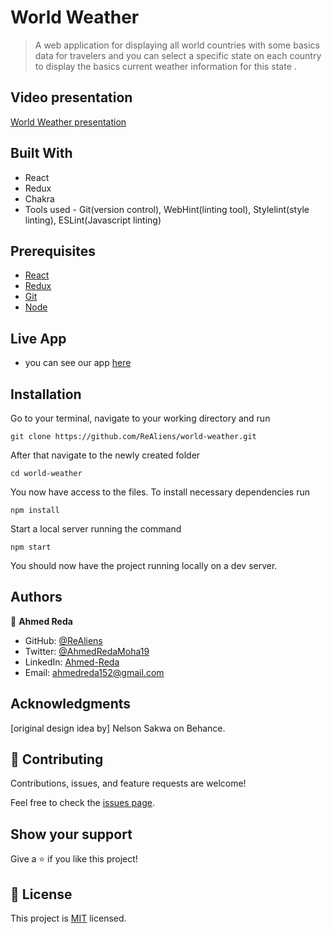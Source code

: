 
# World Weather
> A web application for displaying all world countries with some basics data for travelers and you can select a specific state on each country to display the basics 
> current weather information for this state .

## Video presentation
[World Weather presentation](https://www.loom.com/share/20a9ad9e9fec4fc8bf3bf0b429eed904)

## Built With
- React
- Redux
- Chakra
- Tools used - Git(version control), WebHint(linting tool), Stylelint(style linting), ESLint(Javascript linting)

## Prerequisites
 - [React](https://reactjs.org/docs/getting-started.html)
 - [Redux](https://redux.js.org/tutorials/quick-start)
 - [Git](https://git-scm.com/downloads)
 - [Node](https://nodejs.org/en/download/)


 ## Live App

 - you can see our app <a href="https://61fe901ced866a0008621bc9--friendly-lalande-5db46e.netlify.app/" target="_blank">here</a>

## Installation

Go to your terminal, navigate to your working directory and run

`git clone https://github.com/ReAliens/world-weather.git`

After that navigate to the newly created folder

`cd world-weather`

You now have access to the files.
To install necessary dependencies run

`npm install`

Start a local server running the command

`npm start`

You should now have the project running locally on a dev server.

## Authors

👤 **Ahmed Reda**

- GitHub: [@ReAliens](https://github.com/ReAliens)
- Twitter: [@AhmedRedaMoha19](https://twitter.com/AhmedRedaMoha19)
- LinkedIn: [Ahmed-Reda](https://www.linkedin.com/in/armali/)
- Email: ahmedreda152@gmail.com


## Acknowledgments

[original design idea by] Nelson Sakwa on Behance.


## 🤝 Contributing

Contributions, issues, and feature requests are welcome!

Feel free to check the [issues page](../../issues/).

## Show your support

Give a ⭐️ if you like this project!

## 📝 License

This project is [MIT](./MIT.md) licensed.
